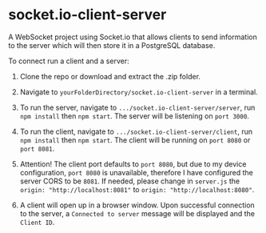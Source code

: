 # socket.io-client-server
A WebSocket project using Socket.io that allows clients to send information to the server which will then store it in a PostgreSQL database. 

To connect run a client and a server:
1. Clone the repo or download and extract the .zip folder.

2. Navigate to `yourFolderDirectory/socket.io-client-server` in a terminal.

3. To run the server, navigate to `.../socket.io-client-server/server`, run `npm install` then `npm start`. The server will be listening on `port 3000`.

4. To run the client, navigate to `.../socket.io-client-server/client`, run `npm install` then `npm start`. The client will be running on `port 8080` or `port 8081`. 

5. Attention! The client port defaults to `port 8080`, but due to my device configuration, `port 8080` is unavailable, therefore I have configured the server CORS to be `8081`.
   If needed, please change in `server.js` the `origin: "http://localhost:8081"` to `origin: "http://localhost:8080"`.
   
6. A client will open up in a browser window. Upon successful connection to the server, a `Connected to server` message will be displayed and the `Client ID`.
